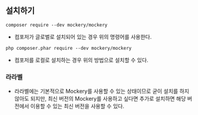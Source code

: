 ## 설치하기
```
composer require --dev mockery/mockery
```
- 컴포저가 글로벌로 설치되어 있는 경우 위의 명령어를 사용한다.

```
php composer.phar require --dev mockery/mockery
```
- 컴포저를 로컬로 설치하는 경우 위의 방법으로 설치할 수 있다.

### 라라벨
- 라라벨에는 기본적으로 Mockery를 사용할 수 있는 상태이므로 굳이 설치를 하지 않아도 되지만, 최신 버전의 Mockery를 사용하고 싶다면 추가로 설치하면 해당 버전에서 이용할 수 있는 최신 버전을 사용할 수 있다.

